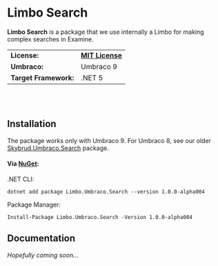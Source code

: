 # Limbo Search

**Limbo Search** is a package that we use internally a Limbo for making complex searches in Examine.

<table>
  <tr>
    <td><strong>License:</strong></td>
    <td><a href="./LICENSE.md"><strong>MIT License</strong></a></td>
  </tr>
  <tr>
    <td><strong>Umbraco:</strong></td>
    <td>Umbraco 9</td>
  </tr>
  <tr>
    <td><strong>Target Framework:</strong></td>
    <td>.NET 5</td>
  </tr>
</table>

<br /><br />

## Installation

The package works only with Umbraco 9. For Umbraco 8, see our older [Skybrud.Umbraco.Search](https://github.com/skybrud/Skybrud.Umbraco.Search) package.

#### Via <a href="https://www.nuget.org/packages/Limbo.Umbraco.Search/1.0.0-alpha004" target="_blank">NuGet</a>:

.NET CLI:
```
dotnet add package Limbo.Umbraco.Search --version 1.0.0-alpha004
```

Package Manager:
```
Install-Package Limbo.Umbraco.Search -Version 1.0.0-alpha004
```

## Documentation

*Hopefully coming soon...*
